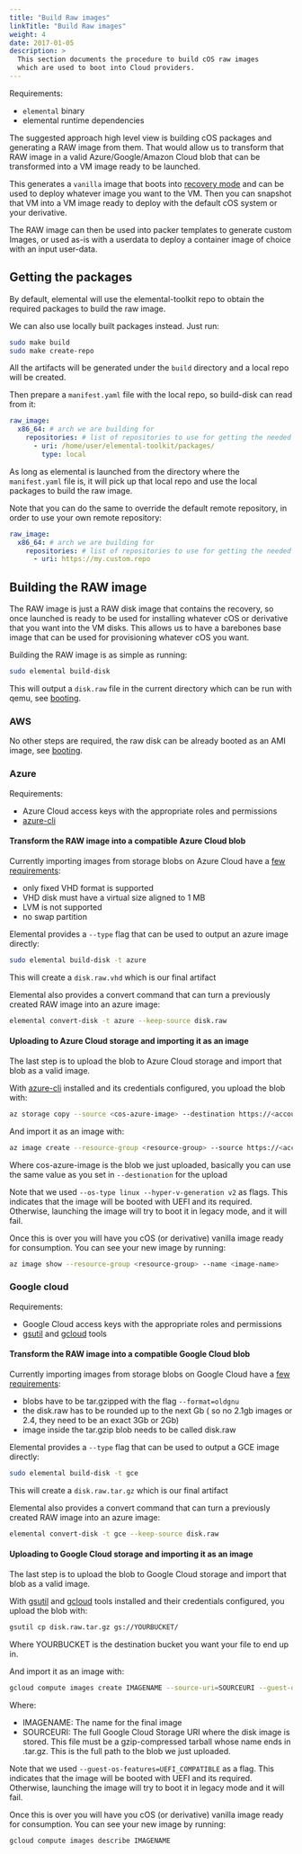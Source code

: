 ```yaml
---
title: "Build Raw images"
linkTitle: "Build Raw images"
weight: 4
date: 2017-01-05
description: >
  This section documents the procedure to build cOS raw images
  which are used to boot into Cloud providers.
---
```


Requirements:

* `elemental` binary
* elemental runtime dependencies

The suggested approach high level view is building cOS packages and generating a RAW image from
them. That would allow us to transform that RAW image in a valid Azure/Google/Amazon Cloud blob that can be transformed into a VM image ready
to be launched.

This generates a `vanilla` image that boots into [recovery mode](../../getting-started/recovery) and can be used to deploy
whatever image you want to the VM. Then you can snapshot that VM into a VM image ready to deploy with the default cOS
system or your derivative.

The RAW image can then be used into packer templates to generate custom Images, or used as-is with a userdata to deploy a container image of choice with an input user-data.

## Getting the packages

By default, elemental will use the elemental-toolkit repo to obtain the required packages to build the raw image.

We can also use locally built packages instead. Just run:

```bash
sudo make build
sudo make create-repo
```

All the artifacts will be generated under the `build` directory and a local repo will be created.

Then prepare a `manifest.yaml` file with the local repo, so build-disk can read from it:

```yaml
raw_image:
  x86_64: # arch we are building for
    repositories: # list of repositories to use for getting the needed packages
      - uri: /home/user/elemental-toolkit/packages/
        type: local
```

As long as elemental is launched from the directory where the `manifest.yaml` file is, it will pick up that local repo and use the local packages to build the raw image.

Note that you can do the same to override the default remote repository, in order to use your own remote repository:

```yaml
raw_image:
  x86_64: # arch we are building for
    repositories: # list of repositories to use for getting the needed packages
      - uri: https://my.custom.repo
```

## Building the RAW image

The RAW image is just a RAW disk image that contains the recovery, so once launched is ready to be used for installing
whatever cOS or derivative that you want into the VM disks. This allows us to have a barebones base image that can be
used for provisioning whatever cOS you want.

Building the RAW image is as simple as running:

```bash
sudo elemental build-disk
```

This will output a `disk.raw` file in the current directory which can be run with qemu, see [booting](../../getting-started/booting).

### AWS

No other steps are required, the raw disk can be already booted as an AMI image, see [booting](../../getting-started/booting).

### Azure

Requirements:

* Azure Cloud access keys with the appropriate roles and permissions
* [azure-cli](https://docs.microsoft.com/en-us/cli/azure/install-azure-cli)

#### Transform the RAW image into a compatible Azure Cloud blob

Currently importing images from storage blobs on Azure Cloud have a [few requirements](https://docs.microsoft.com/en-us/azure/virtual-machines/linux/create-upload-generic):

 - only fixed VHD format is supported
 - VHD disk must have a virtual size aligned to 1 MB
 - LVM is not supported
 - no swap partition

Elemental provides a `--type` flag that can be used to output an azure image directly:

```bash
sudo elemental build-disk -t azure
```

This will create a `disk.raw.vhd` which is our final artifact

Elemental also provides a convert command that can turn a previously created RAW image into an azure image:

```bash
elemental convert-disk -t azure --keep-source disk.raw
```


#### Uploading to Azure Cloud storage and importing it as an image

The last step is to upload the blob to Azure Cloud storage and import that blob as a valid image.

With [azure-cli](https://docs.microsoft.com/en-us/cli/azure/install-azure-cli) installed
and its credentials configured, you upload the blob with:

```bash
az storage copy --source <cos-azure-image> --destination https://<account>.blob.core.windows.net/<container>/<destination-cos-azure-image>
```

And import it as an image with:

```bash
az image create --resource-group <resource-group> --source https://<account>.blob.core.windows.net/<container>/<cos-azure-image> --os-type linux --hyper-v-generation v2 --name <image-name>
```

Where cos-azure-image is the blob we just uploaded, basically you can use the same value as you set in `--destionation` for the upload
   
Note that we used `--os-type linux --hyper-v-generation v2` as flags. This indicates that the image will be booted with UEFI
and its required. Otherwise, launching the image will try to boot it in legacy mode, and it will fail.


Once this is over you will have you cOS (or derivative) vanilla image ready for consumption.
You can see your new image by running:

```bash
az image show --resource-group <resource-group> --name <image-name>
```

### Google cloud

Requirements:

* Google Cloud access keys with the appropriate roles and permissions
* [gsutil](https://cloud.google.com/storage/docs/gsutil) and [gcloud](https://cloud.google.com/sdk) tools

#### Transform the RAW image into a compatible Google Cloud blob

Currently importing images from storage blobs on Google Cloud have a [few requirements](https://cloud.google.com/compute/docs/import/import-existing-image#requirements_for_the_image_file):

 - blobs have to be tar.gzipped with the flag `--format=oldgnu`
 - the disk.raw has to be rounded up to the next Gb ( so no 2.1gb images or 2.4, they need to be an exact 3Gb or 2Gb)
 - image inside the tar.gzip blob needs to be called disk.raw

Elemental provides a `--type` flag that can be used to output a GCE image directly:

```bash
sudo elemental build-disk -t gce
```

This will create a `disk.raw.tar.gz` which is our final artifact

Elemental also provides a convert command that can turn a previously created RAW image into an azure image:

```bash
elemental convert-disk -t gce --keep-source disk.raw
```


#### Uploading to Google Cloud storage and importing it as an image

The last step is to upload the blob to Google Cloud storage and import that blob as a valid image.

With [gsutil](https://cloud.google.com/storage/docs/gsutil) and [gcloud](https://cloud.google.com/sdk) tools installed
and their credentials configured, you upload the blob with:

```bash
gsutil cp disk.raw.tar.gz gs://YOURBUCKET/
```

Where YOURBUCKET is the destination bucket you want your file to end up in.

And import it as an image with:

```bash
gcloud compute images create IMAGENAME --source-uri=SOURCEURI --guest-os-features=UEFI_COMPATIBLE
```

Where:
 - IMAGENAME: The name for the final image
 - SOURCEURI: The full Google Cloud Storage URI where the disk image is stored.
   This file must be a gzip-compressed tarball whose name ends in
   .tar.gz.
   This is the full path to the blob we just uploaded.
   
Note that we used `--guest-os-features=UEFI_COMPATIBLE` as a flag. This indicates that the image will be booted with UEFI
and its required. Otherwise, launching the image will try to boot it in legacy mode and it will fail.


Once this is over you will have you cOS (or derivative) vanilla image ready for consumption.
You can see your new image by running:

```bash
gcloud compute images describe IMAGENAME
```
